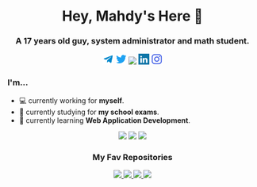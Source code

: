 <h1 align="center">Hey, Mahdy's Here 👋</h1>
<h3 align="center">A 17 years old guy, system administrator and math student.</h3>
<p align="center">
  <a href="https://telegram.me/MahdyMirzade" target="blank"><img src="assets/icons/telegram.svg" alt="xtenzq" width="22px" /></a>
  <a href="https://twitter.com/MahdyMirzade" target="blank"><img src="assets/icons/twitter.svg" alt="xtenzq" width="22px" /></a>
  <img src="https://komarev.com/ghpvc/?username=mahdymirzade&label=Views&color=ff79c6&style=flat">
  <a href="https://linkedin.com/in/MahdyMirzade" target="blank"><img src="assets/icons/linkedin.svg" alt="xtenzq" width="22px" /></a>
  <a href="https://instagram.com/MahdyMirzade" target="blank"><img src="assets/icons/instagram.svg" alt="xtenzq" width="22px" /></a>
</p>

### I'm...
- 💻 currently working for **myself**.
- 📕 currently studying for **my school exams**.
- 🌱 currently learning **Web Application Development**.

<p align="center">
  <img src="https://github-readme-stats.vercel.app/api?username=mahdymirzade&show_icons=true&theme=dracula&bg_color=00000000&hide=bg-color&hide_border=true">
  <img src="https://github-readme-stats.vercel.app/api/top-langs/?username=mahdymirzade&theme=dracula&layout=compact&bg_color=00000000&hide=bg-color&hide_border=true">
  <img src="https://github-readme-stats.vercel.app/api/wakatime?username=mahdymirzade&theme=dracula&bg_color=00000000&hide=bg-color&hide_border=true">
</p>

<h3 align="center">My Fav Repositories</h1>

<p align="center">
  <a href="https://github.com/mahdymirzade/dotfiles">
    <img src="https://github-readme-stats.vercel.app/api/pin/?username=mahdymirzade&repo=dotfiles&theme=dracula&bg_color=00000000&hide=bg-color&hide_border=true">
  </a>
  <a href="https://github.com/mahdymirzade/easymacos">
    <img src="https://github-readme-stats.vercel.app/api/pin/?username=mahdymirzade&repo=easymacos&theme=dracula&bg_color=00000000&hide=bg-color&hide_border=true">
  </a>
  <a href="https://github.com/mahdymirzade/botlib">
    <img src="https://github-readme-stats.vercel.app/api/pin/?username=mahdymirzade&repo=botlib&theme=dracula&bg_color=00000000&hide=bg-color&hide_border=true">
  </a>
  <a href="https://github.com/mahdymirzade/xgine">
    <img src="https://github-readme-stats.vercel.app/api/pin/?username=mahdymirzade&repo=xgine&theme=dracula&bg_color=00000000&hide=bg-color&hide_border=true">
  </a>
</p>
